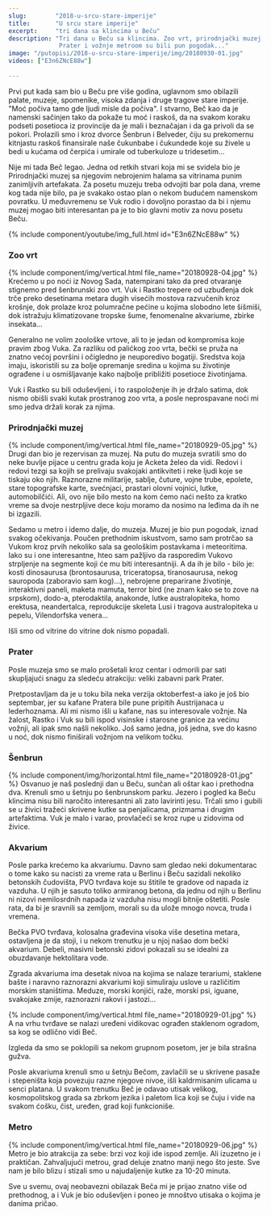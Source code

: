 ```yaml
---
slug:        "2018-u-srcu-stare-imperije"
title:       "U srcu stare imperije"
excerpt:     "tri dana sa klincima u Beču"
description: "Tri dana u Beču sa klincima. Zoo vrt, prirodnjački muzej, akvarium, lavirint od živice u Šenbrun parku, 
              Prater i vožnje metroom su bili pun pogodak..."
image: "/putopisi/2018-u-srcu-stare-imperije/img/20180930-01.jpg"
videos: ["E3n6ZNcE88w"]
   
---
```


Prvi put kada sam bio u Beču pre više godina, uglavnom smo obilazili palate, muzeje, spomenike, visoka zdanja i druge 
tragove stare imperije. "Moć počiva tamo gde ljudi misle da počiva". I stvarno, Beč kao da je namenski sačinjen tako da
pokaže tu moć i raskoš, da na svakom koraku podseti posetioca iz provincije da je mali i beznačajan i da ga privoli da
se pokori. Prolazili smo i kroz dvorce Šenbrun i Belveder, čiju su prekomernu kitnjastu raskoš finansirale naše
čukunbabe i čukundede koje su živele u bedi u kućama od čerpića i umirale od tuberkuloze u tridesetim...

Nije mi tada Beč legao. Jedna od retkih stvari koja mi se svidela bio je Prirodnjački muzej sa njegovim nebrojenim halama
sa vitrinama punim zanimljivih artefakata. Za posetu muzeju treba odvojiti bar pola dana, vreme kog tada nije bilo,
pa je svakako ostao plan o nekom budućem namenskom povratku. U međuvremenu se Vuk rodio i dovoljno porastao da bi i njemu
muzej mogao biti interesantan pa je to bio glavni motiv za novu posetu Beču.

{% include component/youtube/img_full.html id="E3n6ZNcE88w" %}

### Zoo vrt

{% include component/img/vertical.html file_name="20180928-04.jpg" %}
Krećemo u po noći iz Novog Sada, natempirani tako da pred otvaranje stignemo pred šenbrunski zoo vrt. Vuk i Rastko trepere
od uzbuđenja dok trče preko desetinama metara dugih visećih mostova razvučenih kroz krošnje, dok prolaze kroz polumračne
pećine u kojima slobodno lete šišmiši, dok istražuju klimatizovane tropske šume, fenomenalne akvariume, zbirke insekata...

Generalno ne volim zoološke vrtove, ali to je jedan od kompromisa koje pravim zbog Vuka. Za razliku od palićkog zoo vrta,
bečki se pruža na znatno većoj površini i očigledno je neuporedivo bogatiji. Sredstva koja imaju, iskoristili su za bolje
opremanje sredina u kojima su životinje ograđene i u osmišljavanje kako najbolje približiti posetioce životinjama. 

Vuk i Rastko su bili oduševljeni, i to raspoloženje ih je držalo satima, dok nismo obišli svaki kutak prostranog zoo vrta,
a posle neprospavane noći mi smo jedva držali korak za njima.

### Prirodnjački muzej

{% include component/img/vertical.html file_name="20180929-05.jpg" %}
Drugi dan bio je rezervisan za muzej. Na putu do muzeja svratili smo do neke buvlje pijace u centru grada koju je Acketa 
želeo da vidi. Redovi i redovi tezgi sa kojih se prelivaju svakojaki antikviteti i reke ljudi koje se tiskaju oko njih.
Raznorazne militarije, sablje, čuture, vojne trube, epolete, stare topografske karte, svećnjaci, prastari olovni vojnici,
lutke, automobilčići. Ali, ovo nije bilo mesto na kom ćemo naći nešto za kratko vreme sa dvoje nestrpljive dece koju moramo
da nosimo na leđima da ih ne bi izgazili.

Sedamo u metro i idemo dalje, do muzeja. Muzej je bio pun pogodak, iznad svakog očekivanja. Poučen prethodnim iskustvom,
samo sam protrčao sa Vukom kroz prvih nekoliko sala sa geološkim postavkama i meteoritima. Iako su i one interesantne,
hteo sam pažljivo da rasporedim Vukovo strpljenje na segmente koji će mu biti interesantniji. A da ih je bilo - bilo je:
kosti dinosaurusa (brontosaurusa, triceratopsa, tiranosaurusa, nekog sauropoda (zaboravio sam kog)...), nebrojene preparirane
životinje, interaktivni paneli, maketa mamuta, terror bird (ne znam kako se to zove na srpskom), dodo-a, pterodaktila, anakonde,
lutke australopiteka, homo erektusa, neandertalca, reprodukcije skeleta Lusi i tragova australopiteka u pepelu, 
Vilendorfska venera...

Išli smo od vitrine do vitrine dok nismo popadali.

### Prater

Posle muzeja smo se malo prošetali kroz centar i odmorili par sati skupljajući snagu za sledeću atrakciju: veliki zabavni
park Prater.

Pretpostavljam da je u toku bila neka verzija oktoberfest-a iako je još bio septembar, jer su kafane Pratera bile pune pripitih
Austrijanaca u lederhoznama. Ali mi nismo išli u kafane, nas su interesovale vožnje. Na žalost, Rastko i Vuk su bili ispod
visinske i starosne granice za većinu vožnji, ali ipak smo našli nekoliko. Još samo jedna, još jedna, sve do kasno u noć,
dok nismo finiširali vožnjom na velikom točku.

### Šenbrun

{% include component/img/horizontal.html file_name="20180928-01.jpg" %}
Osvanuo je naš poslednji dan u Beču, sunčan ali oštar kao i prethodna dva. Krenuli smo u šetnju po šenbrunskom parku. Jezero
i pogled ka Beču klincima nisu bili naročito interesantni ali zato lavirinti jesu. Trčali smo i gubili se u živici tražeći
skrivene kutke sa penjalicama, prizmama i drugim artefaktima. Vuk je malo i varao, provlačeći se kroz rupe u zidovima od
živice.

### Akvarium 

Posle parka krećemo ka akvariumu. Davno sam gledao neki dokumentarac o tome kako su nacisti za vreme rata u Berlinu i Beču
sazidali nekoliko betonskih čudovišta, PVO tvrđava koje su štitile te gradove od napada iz vazduha. U njih je sasuto toliko
armiranog betona, da jednu od njih u Berlinu ni nizovi nemilosrdnih napada iz vazduha nisu mogli bitnije oštetiti. 
Posle rata, da bi je sravnili sa zemljom, morali su da ulože mnogo novca, truda i vremena.

Bečka PVO tvrđava, kolosalna građevina visoka više desetina metara, ostavljena je da stoji, i u nekom trenutku je u njoj
našao dom bečki akvarium. Debeli, masivni betonski zidovi pokazali su se idealni za obuzdavanje hektolitara vode.

Zgrada akvariuma ima desetak nivoa na kojima se nalaze terariumi, staklene bašte i naravno raznorazni akvariumi koji simuliraju
uslove u različitim morskim staništima. Meduze, morski konjići, raže, morski psi, iguane, svakojake zmije, raznorazni rakovi
i jastozi...

{% include component/img/vertical.html file_name="20180929-01.jpg" %}
A na vrhu tvrđave se nalazi uređeni vidikovac ograđen staklenom ogradom, sa kog se odlično vidi Beč.

Izgleda da smo se poklopili sa nekom grupnom posetom, jer je bila strašna gužva.

Posle akvariuma krenuli smo u šetnju Bečom, zavlačili se u skrivene pasaže i stepeništa koja povezuju razne njegove nivoe,
išli kaldrmisanim ulicama u senci platana. U svakom trenutku Beč je odavao utisak velikog, kosmopolitskog grada sa zbrkom
jezika i paletom lica koji se čuju i vide na svakom ćošku, čist, uređen, grad koji funkcioniše.

### Metro

{% include component/img/vertical.html file_name="20180929-06.jpg" %}
Metro je bio atrakcija za sebe: brzi voz koji ide ispod zemlje. Ali izuzetno je i praktičan. Zahvaljujući metrou, grad
deluje znatno manji nego što jeste. Sve nam je bilo blizu i stizali smo u najudaljenije kutke za 10-20 minuta.

Sve u svemu, ovaj neobavezni obilazak Beča mi je prijao znatno više od prethodnog, a i Vuk je bio oduševljen i poneo je
mnoštvo utisaka o kojima je danima pričao.
